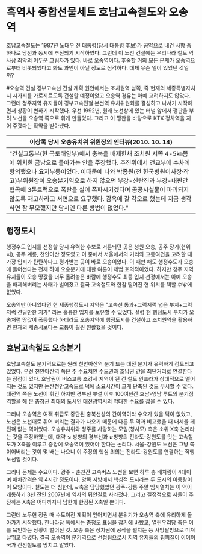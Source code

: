 # 흑역사 종합선물세트 호남고속철도와 오송역

호남고속철도는 1987년 노태우 전 대통령(당시 대통령 후보)가 공약으로 내건 사항 중 하나로 당선과 동시에 추진되기 시작하였다. 그런데 이 노선 건설에는 우리나라 철도 역사상 최악의 어두운 그림자가 있다. 바로 오송역이다. 후술할 거의 모든 문제가 오송역으로부터 비롯되었다고 봐도 과언이 아닐 정도로 심각하다. 대체 무슨 일이 있었던 것일까?

#오송역 건설
경부고속선 건설 계획 원안에서는 조치원역 남쪽, 즉 현재의 세종특별자치시 시가지를 가로지르도록 건설할 예정이었고 오송역 경유는 아예 고려하지도 않았다. 그런데 청주지역 유지들이 경부고속전철 본선역 유치위원회를 결성하고 나서기 시작하면서 상황이 변하기 시작했다. 우선 1992년, 원래 노선상에 있는 터널 앞에서 깽판을 부려 노선을 오송역 쪽으로 휘게 만들었다. 그리고 이 깽판을 바탕으로 KTX 정차역을 지어 주겠다는 확약을 받아냈다.

| 이상록 당시 오송유치위 위원장의 인터뷰(2010. 10. 14) |
| -- |
| "건설교통부(현 국토해양부)에서 충북을 배제한채 조치원 서쪽 4-5㎞쯤에 위치한 금남으로 돌아가는 안을 주장했다. 추진위에서 건교부에 수차례 항의했으나 요지부동이었다. 이때문에 나와 박종원(전 한국병원이사장·작고)부위원장이 오송분기역으로 하지 않으면 부강-신탄진과 부강-내판간 협곡에 3톤트럭으로 폭탄을 실어 폭파시키겠다며 공공시설물이 파괴되지 않도록 재고하라고 서면으로 요구했다. 감옥에 갈 각오로 했는데 지금 생각하면 참 무모했지만 당시엔 다른 방법이 없었다." |

## 행정도시
행정수도 입지를 선정할 당시 유력한 후보로 거론되던 곳은 청원 오송, 공주 장기(현위치), 공주 계룡, 천안아산 정도였고 이 중에서 서울에서의 거리와 교통여건을 고려할 때 가장 입지가 탄탄하다고 평가받는 곳이 바로 오송이었다. 이 때만 해도 행정수도가 오송에 들어선다는 전제 하에 오송분기에 대한 여론이 제법 호의적이었다. 하지만 청주 지역 유지들이 오송 땅값을 너무 올려놓은 바람에 행정수도 최종 입지 선정에서는 아예 오송을 배제해버리는 사태가 벌어졌고 결국 고속철도와 한참 떨어진 현 위치를 택할 수밖에 없었다.

오송역만 아니었다면 현 세종행정도시 지역은 "고속선 통과+그럭저럭 넓은 부지+그럭저럭 견딜만한 지가" 라는 훌륭한 입지를 보유할 수 있었다. 설령 현 행정도시 부지가 오송처럼 땅값이 폭등했다 하더라도 오송지역에 행정도시를 건설하고 조치원역을 활용하면 현재의 세종시보다는 교통이 훨씬 원활했을 것이다.

## 호남고속철도 오송분기
호남고속철도 분기역으로는 원래 천안아산역 분기 또는 대전 분기가 유력하게 검토되고 있었다. 우선 천안아산역 쪽은 주 수요처인 수도권과 호남권 간을 최단거리로 연결한다는 장점이 있다. 호남권이 버스교통 초강세 지역이 된 건 철도 인프라가 상대적으로 떨어지는 것도 있지만 논산천안고속도로 덕에 소요시간이 크게 단축된 것도 무시할 수 없다. 대전역 쪽은 노선이 휘긴 하지만 경부선 부설 이후 100여년간 호남-영남 루트의 분기점 역할을 해 온 충청권 최대의 도시인 대전광역시의 막대한 수요를 잡을 수 있다.

그러나 오송역은 여객 취급도 중단된 충북선상의 간이역이라 수요가 있을 턱이 없었고, 노선은 노선대로 휘어 버리는 결과가 나오기 때문에 다른 두 역과 비교했을 때 내세울 게 전혀 없는 역이었다. 오송유치위와 청주를 사랑하는 모임(청사모) 측은 소위 X축 논리라는 것을 주장하였는데, 대략 ↘ 방향의 경부선과 ↙방향의 전라도-강원도를 잇는 고속철도가 X축을 이루고 중앙에 오송역이 있어야 한다는 논리다. 서울-강원도 노선은 그냥 쭉 이어버리는 것이 몇 배는 나으니 이 주장의 핵심 의의는 전라도-강원도를 연결하는 직행노선일 것이다.

그러나 문제는 수요이다. 광주 - 춘천간 고속버스 노선을 보면 하루 총 배차량이 4대이며 배차간격은 약 4시간 정도이다. 양쪽 지방에서 핵심적 도시라는 두 도시의 이동량이 이 모양이다. 철도는 더 심한데, ↙축을 담당했었던 광주-강릉 주말 임시열차는 이 역이 개통하기 3년 전인 2007년에 역사의 뒤안길로 사라졌다. 그리고 결정적으로 저들이 주장하는 X축은 어디까지나 남한에 한정된 X축일 뿐이다.

그런데 노무현 정권 때 수도이전 계획이 엎어지면서 분위기가 오송역 측에 유리하게 돌아가기 시작했다. 한나라당 쪽에서는 충청도 표심을 잡기에 바빴고, 열린우리당 측은 이를 묵인하는 상황이 벌어진 것. 오송 측은 정치권에 공작을 펼치는 등 사방팔방으로 미쳐 날뛰고 다녔다. 결국 오송역이 분기역으로 선정됨으로서 지역 유지들의 핌피질이 이어이 국가 간선철도를 망치고 말았다.

